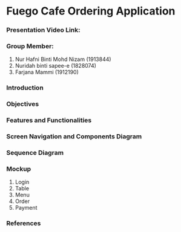 # Fuego Cafe Ordering Application

### Presentation Video Link: 


### Group Member:
1. Nur Hafni Binti Mohd Nizam (1913844)
2. Nuridah binti sapee-e (1828074)
3. Farjana Mammi (1912190)


### Introduction


### Objectives


### Features and Functionalities


### Screen Navigation and Components Diagram


### Sequence Diagram


### Mockup

1. Login
2. Table
3. Menu
4. Order
5. Payment


### References
